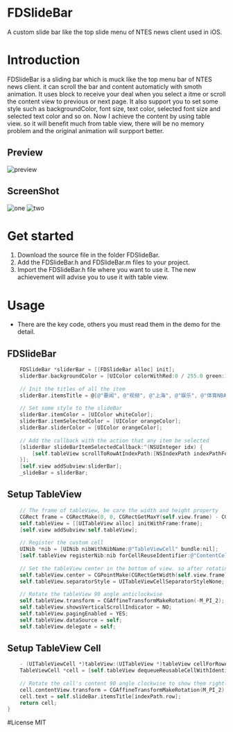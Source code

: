 # FDSlideBar
A custom slide bar like the top slide menu of NTES news client used in iOS.

# Introduction

FDSlideBar is a sliding bar which is muck like the top menu bar of NTES news client. it can scroll the bar and content automaticly with smoth animation. It uses block to receive your deal when you select a itme or scroll the content view to previous or next page. It also support you to set some style such as backgroundColor, font size, text color, selected font size and selected text color and so on. Now I achieve the content by using table view. so it will benefit much from table view, there will be no memory problem and the original animation will surpport better.

## Preview

![preview](http://7xiamc.com1.z0.glb.clouddn.com/效果.gif)

## ScreenShot

![one](http://7xiamc.com1.z0.glb.clouddn.com/one.png)
![two](http://7xiamc.com1.z0.glb.clouddn.com/two.png)

# Get started

1. Download the source file in the folder FDSlideBar.
2. Add the FDSlideBar.h and FDSlideBar.m files to your project.
3. Import the FDSlideBar.h file where you want to use it. The new achievement will advise you to use it with table view.

# Usage

- There are the key code, others you must read them in the demo for the detail.

## FDSlideBar

```Objective-C
    FDSlideBar *sliderBar = [[FDSlideBar alloc] init];
    sliderBar.backgroundColor = [UIColor colorWithRed:0 / 255.0 green:128 / 255.0 blue:128 / 255.0 alpha:1.0];
    
    // Init the titles of all the item
    sliderBar.itemsTitle = @[@"要闻", @"视频", @"上海", @"娱乐", @"体育NBA", @"财经", @"科技", @"社会", @"军事", @"时尚", @"汽车", @"游戏", @"图片", @"股票"];
    
    // Set some style to the slideBar
    sliderBar.itemColor = [UIColor whiteColor];
    sliderBar.itemSelectedColor = [UIColor orangeColor];
    sliderBar.sliderColor = [UIColor orangeColor];
    
    // Add the callback with the action that any item be selected
    [sliderBar slideBarItemSelectedCallback:^(NSUInteger idx) {
        [self.tableView scrollToRowAtIndexPath:[NSIndexPath indexPathForRow:idx inSection:0] atScrollPosition:UITableViewScrollPositionTop animated:NO];
    }];
    [self.view addSubview:sliderBar];
    _slideBar = sliderBar;
```
## Setup TableView

```Objective-C
    // The frame of tableView, be care the width and height property
    CGRect frame = CGRectMake(0, 0, CGRectGetMaxY(self.view.frame) - CGRectGetMaxY(self.slideBar.frame), CGRectGetWidth(self.view.frame));
    self.tableView = [[UITableView alloc] initWithFrame:frame];
    [self.view addSubview:self.tableView];
    
    // Register the custom cell
    UINib *nib = [UINib nibWithNibName:@"TableViewCell" bundle:nil];
    [self.tableView registerNib:nib forCellReuseIdentifier:@"ContentCell"];
    
    // Set the tableView center in the bottom of view. so after rotating, it shows rightly
    self.tableView.center = CGPointMake(CGRectGetWidth(self.view.frame) * 0.5, CGRectGetHeight(self.view.frame) * 0.5 + CGRectGetMaxY(self.slideBar.frame) * 0.5);
    self.tableView.separatorStyle = UITableViewCellSeparatorStyleNone;
    
    // Rotate the tableView 90 angle anticlockwise
    self.tableView.transform = CGAffineTransformMakeRotation(-M_PI_2);
    self.tableView.showsVerticalScrollIndicator = NO;
    self.tableView.pagingEnabled = YES;
    self.tableView.dataSource = self;
    self.tableView.delegate = self;
```

## Setup TableView Cell

```Objective-C
    - (UITableViewCell *)tableView:(UITableView *)tableView cellForRowAtIndexPath:(NSIndexPath *)indexPath {
    TableViewCell *cell = [self.tableView dequeueReusableCellWithIdentifier:@"ContentCell"];
    
    // Rotate the cell's content 90 angle clockwise to show them rightly
    cell.contentView.transform = CGAffineTransformMakeRotation(M_PI_2);
    cell.text = self.slideBar.itemsTitle[indexPath.row];
    return cell;
}
```

#License
  MIT
